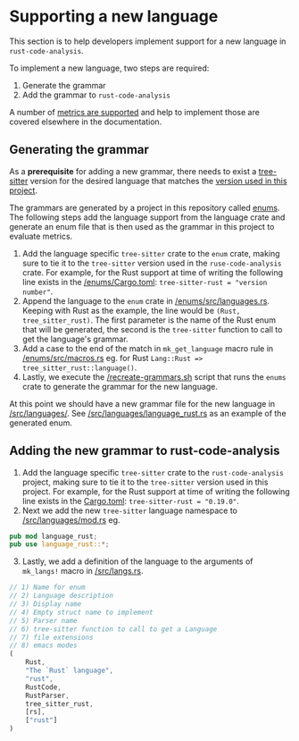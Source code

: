 # Supporting a new language

This section is to help developers implement support for a new language in `rust-code-analysis`.

To implement a new language, two steps are required:

1. Generate the grammar
2. Add the grammar to `rust-code-analysis`

A number of [metrics are supported](https://singularity.github.io/rust-code-analysis/metrics.html) and help to implement those are covered elsewhere in the documentation.

## Generating the grammar

As a **prerequisite** for adding a new grammar, there needs to exist a [tree-sitter](https://github.com/tree-sitter) version for the desired language that matches the [version used in this project](https://github.com/singularity/rust-code-analysis/blob/master/Cargo.toml).

The grammars are generated by a project in this repository called [enums](https://github.com/singularity/rust-code-analysis/tree/master/enums). The following steps add the language support from the language crate and generate an enum file that is then used as the grammar in this project to evaluate metrics.

1. Add the language specific `tree-sitter` crate to the `enum` crate, making sure to tie it to the `tree-sitter` version used in the `ruse-code-analysis` crate. For example, for the Rust support at time of writing the following line exists in the [/enums/Cargo.toml](https://github.com/singularity/rust-code-analysis/blob/master/enums/Cargo.toml): `tree-sitter-rust = "version number"`.
2. Append the language to the `enum` crate in [/enums/src/languages.rs](https://github.com/singularity/rust-code-analysis/blob/master/enums/src/languages.rs). Keeping with Rust as the example, the line would be `(Rust, tree_sitter_rust)`. The first parameter is the name of the Rust enum that will be generated, the second is the `tree-sitter` function to call to get the language's grammar.
3. Add a case to the end of the match in `mk_get_language` macro rule in [/enums/src/macros.rs](https://github.com/singularity/rust-code-analysis/blob/master/enums/src/macros.rs) eg. for Rust `Lang::Rust => tree_sitter_rust::language()`.
4. Lastly, we execute the [/recreate-grammars.sh](https://github.com/singularity/rust-code-analysis/blob/master/recreate-grammars.sh) script that runs the `enums` crate to generate the grammar for the new language.

At this point we should have a new grammar file for the new language in [/src/languages/](https://github.com/singularity/rust-code-analysis/tree/master/src/languages). See [/src/languages/language_rust.rs](https://github.com/singularity/rust-code-analysis/blob/master/src/languages/language_rust.rs) as an example of the generated enum.

## Adding the new grammar to rust-code-analysis

1. Add the language specific `tree-sitter` crate to the `rust-code-analysis` project, making sure to tie it to the `tree-sitter` version used in this project. For example, for the Rust support at time of writing the following line exists in the [Cargo.toml](https://github.com/singularity/rust-code-analysis/blob/master/Cargo.toml): `tree-sitter-rust = "0.19.0"`.
2. Next we add the new `tree-sitter` language namespace to [/src/languages/mod.rs](https://github.com/singularity/rust-code-analysis/blob/master/src/languages/mod.rs) eg. 

```rust
pub mod language_rust;
pub use language_rust::*;
```

3. Lastly, we add a definition of the language to the arguments of `mk_langs!` macro in [/src/langs.rs](https://github.com/singularity/rust-code-analysis/blob/master/src/langs.rs).

```rust
// 1) Name for enum
// 2) Language description
// 3) Display name
// 4) Empty struct name to implement
// 5) Parser name
// 6) tree-sitter function to call to get a Language
// 7) file extensions
// 8) emacs modes
(
    Rust,
    "The `Rust` language",
    "rust",
    RustCode,
    RustParser,
    tree_sitter_rust,
    [rs],
    ["rust"]
)
```
